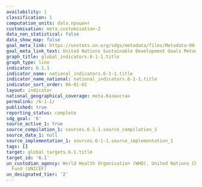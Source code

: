 ```yaml
---
availability: 1
classification: 1
computation_units: data.процент
customisation: meta.customisation-2
data_non_statistical: false
data_show_map: false
goal_meta_link: https://unstats.un.org/sdgs/metadata/files/Metadata-06-01-01.pdf
goal_meta_link_text: United Nations Sustainable Development Goals Metadata (pdf 428kB)
graph_title: global_indicators.6-1-1.title
graph_type: line
indicator: 6.1.1
indicator_name: national_indicators.6-1-1.title
indicator_name_national: national_indicators.6-1-1.title
indicator_sort_order: 06-01-01
layout: indicator
national_geographical_coverage: meta.Казахстан
permalink: /6-1-1/
published: true
reporting_status: complete
sdg_goal: '6'
source_active_1: true
source_compilation_1: sources.6-1-1.source_compilation_1
source_data_1: null
source_implementation_1: sources.6-1-1.source_implementation_1
tags: []
target: global_targets.6-1.title
target_id: '6.1'
un_custodian_agency: World Health Organisation (WHO), United Nations Children's Emergency
  Fund (UNICEF)
un_designated_tier: '2' 
---
```

